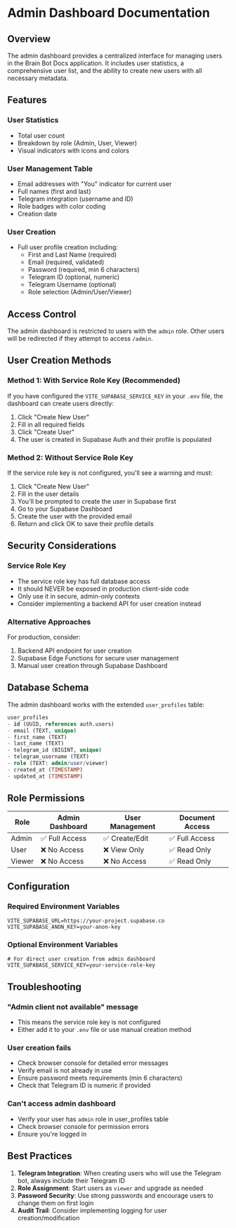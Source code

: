# Admin Dashboard Documentation

## Overview
The admin dashboard provides a centralized interface for managing users in the Brain Bot Docs application. It includes user statistics, a comprehensive user list, and the ability to create new users with all necessary metadata.

## Features

### User Statistics
- Total user count
- Breakdown by role (Admin, User, Viewer)
- Visual indicators with icons and colors

### User Management Table
- Email addresses with "You" indicator for current user
- Full names (first and last)
- Telegram integration (username and ID)
- Role badges with color coding
- Creation date

### User Creation
- Full user profile creation including:
  - First and Last Name (required)
  - Email (required, validated)
  - Password (required, min 6 characters)
  - Telegram ID (optional, numeric)
  - Telegram Username (optional)
  - Role selection (Admin/User/Viewer)

## Access Control

The admin dashboard is restricted to users with the `admin` role. Other users will be redirected if they attempt to access `/admin`.

## User Creation Methods

### Method 1: With Service Role Key (Recommended)
If you have configured the `VITE_SUPABASE_SERVICE_KEY` in your `.env` file, the dashboard can create users directly:

1. Click "Create New User"
2. Fill in all required fields
3. Click "Create User"
4. The user is created in Supabase Auth and their profile is populated

### Method 2: Without Service Role Key
If the service role key is not configured, you'll see a warning and must:

1. Click "Create New User"
2. Fill in the user details
3. You'll be prompted to create the user in Supabase first
4. Go to your Supabase Dashboard
5. Create the user with the provided email
6. Return and click OK to save their profile details

## Security Considerations

### Service Role Key
- The service role key has full database access
- It should NEVER be exposed in production client-side code
- Only use it in secure, admin-only contexts
- Consider implementing a backend API for user creation instead

### Alternative Approaches
For production, consider:
1. Backend API endpoint for user creation
2. Supabase Edge Functions for secure user management
3. Manual user creation through Supabase Dashboard

## Database Schema

The admin dashboard works with the extended `user_profiles` table:

```sql
user_profiles
- id (UUID, references auth.users)
- email (TEXT, unique)
- first_name (TEXT)
- last_name (TEXT)
- telegram_id (BIGINT, unique)
- telegram_username (TEXT)
- role (TEXT: admin/user/viewer)
- created_at (TIMESTAMP)
- updated_at (TIMESTAMP)
```

## Role Permissions

| Role   | Admin Dashboard | User Management | Document Access |
|--------|----------------|-----------------|----------------|
| Admin  | ✅ Full Access  | ✅ Create/Edit  | ✅ Full Access  |
| User   | ❌ No Access    | ❌ View Only    | ✅ Read Only    |
| Viewer | ❌ No Access    | ❌ No Access    | ✅ Read Only    |

## Configuration

### Required Environment Variables
```env
VITE_SUPABASE_URL=https://your-project.supabase.co
VITE_SUPABASE_ANON_KEY=your-anon-key
```

### Optional Environment Variables
```env
# For direct user creation from admin dashboard
VITE_SUPABASE_SERVICE_KEY=your-service-role-key
```

## Troubleshooting

### "Admin client not available" message
- This means the service role key is not configured
- Either add it to your `.env` file or use manual creation method

### User creation fails
- Check browser console for detailed error messages
- Verify email is not already in use
- Ensure password meets requirements (min 6 characters)
- Check that Telegram ID is numeric if provided

### Can't access admin dashboard
- Verify your user has `admin` role in user_profiles table
- Check browser console for permission errors
- Ensure you're logged in

## Best Practices

1. **Telegram Integration**: When creating users who will use the Telegram bot, always include their Telegram ID
2. **Role Assignment**: Start users as `viewer` and upgrade as needed
3. **Password Security**: Use strong passwords and encourage users to change them on first login
4. **Audit Trail**: Consider implementing logging for user creation/modification